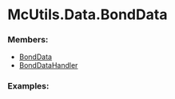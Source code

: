 # <a id="McUtils.Data.BondData">McUtils.Data.BondData</a>
    


### Members:

  - [BondData](BondData/BondData.md)
  - [BondDataHandler](BondData/BondDataHandler.md)

### Examples:




